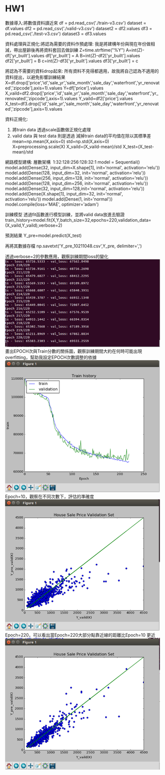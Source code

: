 # HW1
數據導入:將數值資料讀近來
df = pd.read_csv('./train-v3.csv')
dataset = df.values
df2 = pd.read_csv('./valid-v3.csv')
dataset2 = df2.values
df3 = pd.read_csv('./test-v3.csv')
dataset3 = df3.values

資料處理與正規化:將認為需要的資料作預處理: 我是將建構年份與現在年份做相減，帶出屋齡後再將資料套回去做訓練
Z=time.strftime("%Y")
A=int(Z)-df['yr_built'].values
df['yr_built'] = A
B=int(Z)-df2['yr_built'].values
df2['yr_built'] = B
c=int(Z)-df3['yr_built'].values
df3['yr_built'] = c

將認為不需要的資料drop起來: 所有資料不見得都適用，故我將自己認為不適用的資料提出，以避免影響訓練結果
X=df.drop(['price','id','sale_yr','sale_month','sale_day','waterfront','yr_renovated','zipcode'],axis=1).values
Y=df['price'].values
X_vaild=df2.drop(['price','id','sale_yr','sale_month','sale_day','waterfront','yr_renovated','zipcode'],axis=1).values
Y_vaild=df2['price'].values
X_test=df3.drop(['id','sale_yr','sale_month','sale_day','waterfront','yr_renovated','zipcode'],axis=1).values

資料正規化: 
 1. 將train data 透過scale函數做正規化處理
 2. valid data 與 test data 則是透過 減掉train data的平均值在除以其標準差
mean=np.mean(X,axis=0)
std=np.std(X,axis=0)
X=preprocessing.scale(X)
X_vaild=(X_vaild-mean)/std
X_test=(X_test-mean)/std 

網路模型建構:
層數架構  1:32:128:256:128:32:1
model = Sequential()
model.add(Dense(32, input_dim=X.shape[1], init='normal', activation='relu'))
model.add(Dense(128, input_dim=32, init='normal', activation='relu'))
model.add(Dense(256, input_dim=128, init='normal', activation='relu'))
model.add(Dense(128, input_dim=256, init='normal', activation='relu'))
model.add(Dense(32, input_dim=128,init='normal', activation='relu'))
model.add(Dense(X.shape[1], input_dim=32, init='normal', activation='relu'))
model.add(Dense(1, init='normal'))
model.compile(loss='MAE', optimizer='adam')

訓練模型
透過fit函數進行模型訓練，並將valid data放進去驗證
train_history=model.fit(X,Y,batch_size=32,epochs=220,validation_data=(X_vaild,Y_vaild),verbose=2)

預測結果
Y_pre=model.predict(X_test)

再將其數據存檔
np.savetxt('Y_pre_10211048.csv',Y_pre, delimiter=',')

透過verbose=2的參數應用，觀察訓練期間loss的變化
![image](https://raw.githubusercontent.com/105368504LEEBIFAN/HW1/2bc278740c4b65535b3369cb2fcdfbddff51bd3d/1.PNG)
畫出EPOCH次與Train分數的關係圖，觀察訓練期間大約在何時可能出現overfitting，幫助我設定EPOCH次數調整的依據
![image](https://raw.githubusercontent.com/105368504LEEBIFAN/HW1/2bc278740c4b65535b3369cb2fcdfbddff51bd3d/22.PNG)
Epoch=10，觀察在不同次數下，評估的準確度
![image](https://raw.githubusercontent.com/105368504LEEBIFAN/HW1/2bc278740c4b65535b3369cb2fcdfbddff51bd3d/3.PNG)
Epoch=220，可以看出當Epoch=220大部分點靠近線的距離比Epoch=10 更近
![image](https://raw.githubusercontent.com/105368504LEEBIFAN/HW1/2bc278740c4b65535b3369cb2fcdfbddff51bd3d/4.PNG)

